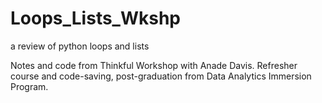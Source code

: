 # Loops_Lists_Wkshp
a review of python loops and lists

Notes and code from Thinkful Workshop with Anade Davis. Refresher course and code-saving, post-graduation from Data Analytics Immersion Program.
